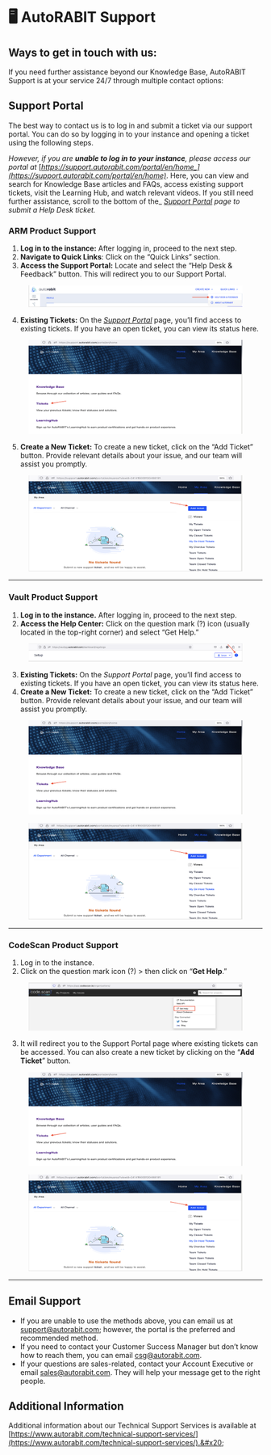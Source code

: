 # 🖥️ AutoRABIT Support

## **Ways to get in touch with us:**

If you need further assistance beyond our Knowledge Base, AutoRABIT Support is at your service 24/7 through multiple contact options:

## Support Portal

The best way to contact us is to log in and submit a ticket via our support portal. You can do so by logging in to your instance and opening a ticket using the following steps.&#x20;

_However, if you are **unable to log in to your instance**, please access our portal at_ [_https://support.autorabit.com/portal/en/home_](https://support.autorabit.com/portal/en/home)_. Here, you can view and search for Knowledge Base articles and FAQs, access existing support tickets, visit the Learning Hub, and watch relevant videos. If you still need further assistance, scroll to the bottom of the_ [_Support Portal_](https://support.autorabit.com/portal/en/home) _page to submit a Help Desk ticket._&#x20;

### ARM Product Support

1. **Log in to the instance:** After logging in, proceed to the next step.
2. **Navigate to Quick Links**: Click on the “Quick Links” section.
3. **Access the Support Portal:** Locate and select the “Help Desk & Feedback” button. This will redirect you to our Support Portal.

<figure><img src="../../.gitbook/assets/image (33) (1).png" alt=""><figcaption></figcaption></figure>

4. **Existing Tickets:** On the [_Support Portal_](https://support.autorabit.com/portal/en/home) page, you’ll find access to existing tickets. If you have an open ticket, you can view its status here.

<figure><img src="../../.gitbook/assets/image (34) (1).png" alt=""><figcaption></figcaption></figure>

5. **Create a New Ticket:** To create a new ticket, click on the “Add Ticket” button. Provide relevant details about your issue, and our team will assist you promptly.&#x20;

<figure><img src="../../.gitbook/assets/image (35) (1).png" alt=""><figcaption></figcaption></figure>

***

### Vault Product Support

1. **Log in to the instance.** After logging in, proceed to the next step.
2. **Access the Help Center:** Click on the question mark (?) icon (usually located in the top-right corner) and select “Get Help.”

<figure><img src="../../.gitbook/assets/image (36) (1).png" alt=""><figcaption></figcaption></figure>

3. **Existing Tickets:** On the _Support Portal_ page, you’ll find access to existing tickets. If you have an open ticket, you can view its status here.
4. **Create a New Ticket:** To create a new ticket, click on the “Add Ticket” button. Provide relevant details about your issue, and our team will assist you promptly.

<figure><img src="../../.gitbook/assets/image (37) (1).png" alt=""><figcaption></figcaption></figure>

<figure><img src="../../.gitbook/assets/image (38) (1).png" alt=""><figcaption></figcaption></figure>

***

### CodeScan Product Support

1. Log in to the instance.
2. Click on the question mark icon (?) > then click on “**Get Help**.”

<figure><img src="../../.gitbook/assets/image (39) (1).png" alt=""><figcaption></figcaption></figure>

3. It will redirect you to the Support Portal page where existing tickets can be accessed. You can also create a new ticket by clicking on the “**Add Ticket**” button.

<figure><img src="../../.gitbook/assets/image (40) (1).png" alt=""><figcaption></figcaption></figure>

<figure><img src="../../.gitbook/assets/image (41) (1).png" alt=""><figcaption></figcaption></figure>

***

## Email Support

* If you are unable to use the methods above, you can email us at support@autorabit.com; however, the portal is the preferred and recommended method.
* If you need to contact your Customer Success Manager but don’t know how to reach them, you can email csg@autorabit.com.
* If your questions are sales-related, contact your Account Executive or email sales@autorabit.com. They will help your message get to the right people.&#x20;

## Additional Information

Additional information about our Technical Support Services is available at [https://www.autorabit.com/technical-support-services/](https://www.autorabit.com/technical-support-services/).&#x20;
